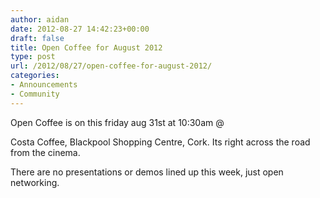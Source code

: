 ```yaml
---
author: aidan
date: 2012-08-27 14:42:23+00:00
draft: false
title: Open Coffee for August 2012
type: post
url: /2012/08/27/open-coffee-for-august-2012/
categories:
- Announcements
- Community
---
```


Open Coffee is on this friday aug 31st at 10:30am @

Costa Coffee, Blackpool Shopping Centre, Cork.
Its right across the road from the cinema.

There are no presentations or demos lined up this week, 
just open networking.
